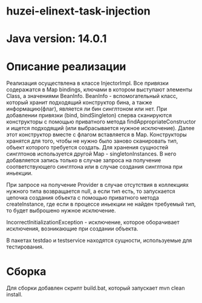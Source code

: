 # huzei-elinext-task-injection
# Java version: 14.0.1

# Описание реализации
Реализация осуществлена в классе InjectorImpl. Все привязки содеражатся в Map bindings, ключами в котором выступают элементы Class, а значениями BeanInfo. BeanInfo - 
вспомогательный класс, который хранит подходящий конструктор бина, а также информацию(флаг), является ли бин синглтоном или нет. При добавлении привязки (bind, bindSingleton)
сперва сканируются конструкторы с помощью приватного метода findAppropriateConstructor и ищется подходящий (или выбрасывается нужное исключение). Далее этот конструктор вместе
с флагом вставляется в Map. Конструкторы хранятся для того, чтобы не нужно было заново сканировать тип, объект которого требуется создать.
Для хранения сущностей синглтонов используется другой Map - singletonInstances. В него добавляется запись только в случае запроса на получение соответствующего синглтона или
в случае создания синглтона при иньекции.

При запросе на получение Provider в случае отсутствия в коллекциях нужного типа возвращается null, а если тип есть, то запускается цепочка создания объекта с помощью приватного
метода createInstance, где если в процессе иньекции не найден требуемый тип, то будет выброшено нужное исключение.

IncorrectInitializationException - исключение, которое оборачивает исключения, возникающие при создании объекта.

В пакетах testdao и testservice находятся сущности, используемые для тестирования.

# Сборка
Для сборки добавлен скрипт build.bat, который запускает mvn clean install.
